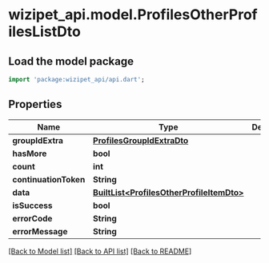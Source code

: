# wizipet_api.model.ProfilesOtherProfilesListDto

## Load the model package
```dart
import 'package:wizipet_api/api.dart';
```

## Properties
Name | Type | Description | Notes
------------ | ------------- | ------------- | -------------
**groupIdExtra** | [**ProfilesGroupIdExtraDto**](ProfilesGroupIdExtraDto.md) |  | [optional] 
**hasMore** | **bool** |  | [optional] 
**count** | **int** |  | [optional] 
**continuationToken** | **String** |  | [optional] 
**data** | [**BuiltList&lt;ProfilesOtherProfileItemDto&gt;**](ProfilesOtherProfileItemDto.md) |  | [optional] 
**isSuccess** | **bool** |  | [optional] 
**errorCode** | **String** |  | [optional] 
**errorMessage** | **String** |  | [optional] 

[[Back to Model list]](../README.md#documentation-for-models) [[Back to API list]](../README.md#documentation-for-api-endpoints) [[Back to README]](../README.md)


